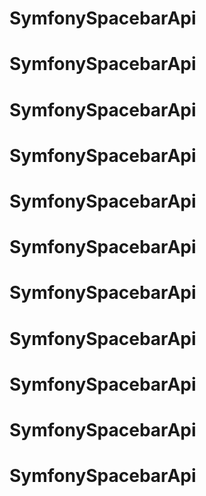 # SymfonySpacebarApi
# SymfonySpacebarApi
# SymfonySpacebarApi
# SymfonySpacebarApi
# SymfonySpacebarApi
# SymfonySpacebarApi
# SymfonySpacebarApi
# SymfonySpacebarApi
# SymfonySpacebarApi
# SymfonySpacebarApi
# SymfonySpacebarApi
